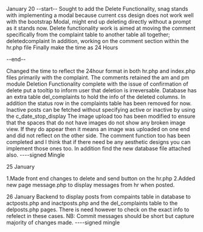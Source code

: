 January 20
--start--
Sought to add the Delete Functionality, snag stands with implementing a modal because current css design does not work well with the bootstrap Modal, might end up deleting directly without a prompt as it stands now.
Delete functionality work is aimed at moving the comment specifically from the complaint table to another table all together; deletedcomplaint
In addition, working on the comment section within the hr.php file
Finally make the time as 24 Hours

--end--


Changed the time to reflect the 24hour format in both hr.php and index.php files primarily with the complaint. The comments retained the am and pm module
Deletion Functionality complete with the issue of confirmation of delete put a tooltip to inform user that deletion is irreversable.
Database has an extra table del_complaints to hold the info of the deleted columns. In addition the status row in the complaints table has been removed for now. Inactive posts can be fetched without specifying active or inactive by using the c_date_stop_display
The image upload too has been modified to ensure that the spaces that do not have images do not  show any broken image view. If they do appear then it means an image was uploaded on one end and did not reflect on the other side.
The comment function too has been completed and I think that if there need be any aesthetic designs you can implement those ones too.
In addition find the new database file attached also.
----signed Mingle

25 January

1.Made front end changes to delete and send button on the hr.php
2.Added new page message.php to display messages from hr when posted.

26 January
Backend to display posts from compaints table in database to actposts.php and inactposts.php and the del_complaints table to the delposts.php pages.
There is need however to check on the exact info to refelect in these cases.
NB: Commit messages should be short but capture majority of changes made.
----signed mingle
